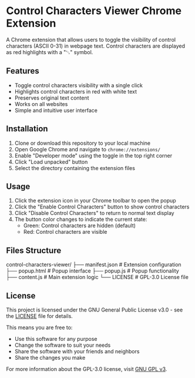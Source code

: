 # Control Characters Viewer Chrome Extension

A Chrome extension that allows users to toggle the visibility of control characters (ASCII 0-31) in webpage text. Control characters are displayed as red highlights with a "␃" symbol.

## Features

- Toggle control characters visibility with a single click
- Highlights control characters in red with white text
- Preserves original text content
- Works on all websites
- Simple and intuitive user interface

## Installation

1. Clone or download this repository to your local machine
2. Open Google Chrome and navigate to `chrome://extensions/`
3. Enable "Developer mode" using the toggle in the top right corner
4. Click "Load unpacked" button
5. Select the directory containing the extension files

## Usage

1. Click the extension icon in your Chrome toolbar to open the popup
2. Click the "Enable Control Characters" button to show control characters
3. Click "Disable Control Characters" to return to normal text display
4. The button color changes to indicate the current state:
   - Green: Control characters are hidden (default)
   - Red: Control characters are visible

## Files Structure

control-characters-viewer/
├── manifest.json # Extension configuration
├── popup.html # Popup interface
├── popup.js # Popup functionality
├── content.js # Main extension logic
└── LICENSE # GPL-3.0 License file

## License

This project is licensed under the GNU General Public License v3.0 - see the [LICENSE](LICENSE) file for details.

This means you are free to:

- Use this software for any purpose
- Change the software to suit your needs
- Share the software with your friends and neighbors
- Share the changes you make

For more information about the GPL-3.0 license, visit [GNU GPL v3](https://www.gnu.org/licenses/gpl-3.0.en.html).
